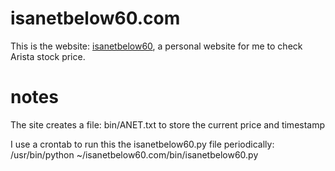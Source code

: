 # isanetbelow60.com

This is the website: <a href =http://www.isanetbelow60.com>isanetbelow60</a>, a personal website for me to check Arista stock price.

# notes
The site creates a file:
bin/ANET.txt to store the current price and timestamp

I use a crontab to run this the isanetbelow60.py file periodically:
/usr/bin/python ~/isanetbelow60.com/bin/isanetbelow60.py
